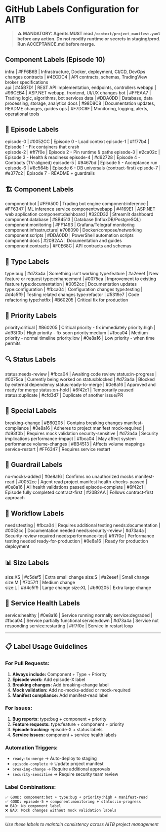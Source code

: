 # GitHub Labels Configuration for AITB

> **⚠️ MANDATORY: Agents MUST read `/context/project_manifest.yaml` before any action. Do not modify runtime or secrets in staging/prod. Run ACCEPTANCE.md before merge.**

## Component Labels (Episode 10)
infra           | #FF6B6B | Infrastructure, Docker, deployment, CI/CD, DevOps changes
contracts       | #4ECDC4 | API contracts, schemas, TradingView broker specifications  
api             | #45B7D1 | REST API implementation, endpoints, controllers
webapp          | #96CEB4 | ASP.NET webapp, frontend, UI/UX changes
bot             | #FFEAA7 | Trading logic, algorithms, bot services
data            | #DDA0DD | Database, data processing, storage, analytics
docs            | #98D8C8 | Documentation updates, README changes, guides
ops             | #F7DC6F | Monitoring, logging, alerts, operational tools

## 🎯 Episode Labels
episode-0       | #0052CC | Episode 0 - Load context
episode-1       | #1f77b4 | Episode 1 - Fix containers that crash  
episode-2       | #ff7f0e | Episode 2 - Pin runtime & paths
episode-3       | #2ca02c | Episode 3 - Health & readiness
episode-4       | #d62728 | Episode 4 - Contracts (TV-aligned)
episode-5       | #9467bd | Episode 5 - Acceptance run
episode-6       | #8c564b | Episode 6 - DB universals (contract-first)
episode-7       | #e377c2 | Episode 7 - README + guardrails

## 🏗️ Component Labels
component:bot           | #FFA500 | Trading bot engine
component:inference     | #FF6347 | ML inference service
component:webapp        | #4169E1 | ASP.NET web application
component:dashboard     | #32CD32 | Streamlit dashboard
component:database      | #8B4513 | Database (InfluxDB/PostgreSQL)
component:monitoring    | #FF1493 | Grafana/Telegraf monitoring
component:infrastructure| #708090 | Docker/compose/networking
component:scripts       | #DDA0DD | PowerShell automation scripts
component:docs          | #20B2AA | Documentation and guides
component:contracts     | #F0E68C | API contracts and schemas

## 🔧 Type Labels
type:bug               | #d73a4a | Something isn't working
type:feature           | #a2eeef | New feature or request
type:enhancement       | #0075ca | Improvement to existing feature
type:documentation     | #0052cc | Documentation updates
type:configuration     | #fbca04 | Configuration changes
type:testing          | #d4c5f9 | Testing related changes
type:refactor         | #5319e7 | Code refactoring
type:hotfix           | #B60205 | Critical fix for production

## 🚨 Priority Labels
priority:critical     | #B60205 | Critical priority - fix immediately
priority:high         | #d93f0b | High priority - fix soon
priority:medium       | #fbca04 | Medium priority - normal timeline
priority:low          | #0e8a16 | Low priority - when time permits

## 🔍 Status Labels
status:needs-review   | #fbca04 | Awaiting code review
status:in-progress    | #0075ca | Currently being worked on
status:blocked        | #d73a4a | Blocked by external dependency
status:ready-to-merge | #0e8a16 | Approved and ready for merge
status:on-hold        | #6f42c1 | Temporarily paused
status:duplicate      | #cfd3d7 | Duplicate of another issue/PR

## 🎪 Special Labels
breaking-change       | #B60205 | Contains breaking changes
manifest-compliance   | #0e8a16 | Adheres to project manifest
mock-required         | #d93f0b | Requires mock validation
security-sensitive    | #d73a4a | Security implications
performance-impact    | #fbca04 | May affect system performance
volume-changes        | #8B4513 | Affects volume mappings
service-restart       | #FF6347 | Requires service restart

## 🚫 Guardrail Labels
no-mocks-added        | #0e8a16 | Confirms no unauthorized mocks
manifest-read         | #0052cc | Agent read project manifest
health-checks-passed  | #0e8a16 | All health validations passed
episode-complete      | #6f42c1 | Episode fully completed
contract-first        | #20B2AA | Follows contract-first approach

## 🔄 Workflow Labels
needs:testing         | #fbca04 | Requires additional testing
needs:documentation   | #0052cc | Documentation needed
needs:security-review | #d73a4a | Security review required
needs:performance-test| #ff7f0e | Performance testing needed
ready-for-production  | #0e8a16 | Ready for production deployment

## 📊 Size Labels
size:XS              | #c5def5 | Extra small change
size:S               | #a2eeef | Small change
size:M               | #7057ff | Medium change  
size:L               | #d4c5f9 | Large change
size:XL              | #b60205 | Extra large change

## 🎨 Service Health Labels
service:healthy       | #0e8a16 | Service running normally
service:degraded      | #fbca04 | Service partially functional
service:down          | #d73a4a | Service not responding
service:restarting    | #ff7f0e | Service in restart loop

---

## 📋 Label Usage Guidelines

### For Pull Requests:
1. **Always include:** Component + Type + Priority
2. **Episode work:** Add episode-X label
3. **Breaking changes:** Add breaking-change label
4. **Mock validation:** Add no-mocks-added or mock-required
5. **Manifest compliance:** Add manifest-read label

### For Issues:
1. **Bug reports:** type:bug + component + priority
2. **Feature requests:** type:feature + component + priority  
3. **Episode tracking:** episode-X + status labels
4. **Service issues:** component + service health labels

### Automation Triggers:
- `ready-to-merge` → Auto-deploy to staging
- `episode-complete` → Update project manifest
- `breaking-change` → Require additional approvals
- `security-sensitive` → Require security team review

### Label Combinations:
```
✅ GOOD: component:bot + type:bug + priority:high + manifest-read
✅ GOOD: episode-5 + component:monitoring + status:in-progress
❌ BAD: No component label
❌ BAD: Mock changes without mock validation labels
```

---

*Use these labels to maintain consistency across AITB project management*